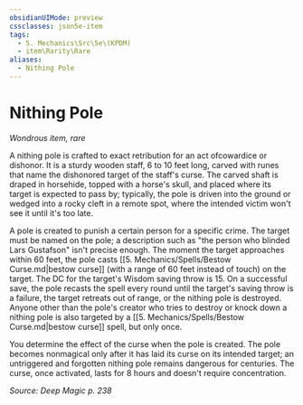 ```yaml
---
obsidianUIMode: preview
cssclasses: json5e-item
tags:
  - 5. Mechanics\Src\5e\(KPDM)
  - item\Rarity\Rare
aliases:
  - Nithing Pole
---
```

# Nithing Pole
*Wondrous item, rare*  


A nithing pole is crafted to exact retribution for an act ofcowardice or dishonor. It is a sturdy wooden staff, 6 to 10 feet long, carved with runes that name the dishonored target of the staff's curse. The carved shaft is draped in horsehide, topped with a horse's skull, and placed where its target is expected to pass by; typically, the pole is driven into the ground or wedged into a rocky cleft in a remote spot, where the intended victim won't see it until it's too late.

A pole is created to punish a certain person for a specific crime. The target must be named on the pole; a description such as "the person who blinded Lars Gustafson" isn't precise enough. The moment the target approaches within 60 feet, the pole casts [[5. Mechanics/Spells/Bestow Curse.md\|bestow curse]] (with a range of 60 feet instead of touch) on the target. The DC for the target's Wisdom saving throw is 15. On a successful save, the pole recasts the spell every round until the target's saving throw is a failure, the target retreats out of range, or the nithing pole is destroyed. Anyone other than the pole's creator who tries to destroy or knock down a nithing pole is also targeted by a [[5. Mechanics/Spells/Bestow Curse.md\|bestow curse]] spell, but only once.

You determine the effect of the curse when the pole is created. The pole becomes nonmagical only after it has laid its curse on its intended target; an untriggered and forgotten nithing pole remains dangerous for centuries. The curse, once activated, lasts for 8 hours and doesn't require concentration.

*Source: Deep Magic p. 238*
